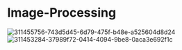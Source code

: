 # Image-Processing


![311455756-743d5d45-6d79-475f-b48e-a525604d8d24](https://github.com/parafinserdar/Image-Processing/assets/119782855/7171c83f-0d0a-49de-968e-72a8305a91c0)
![311453284-37989f72-0414-4094-9be8-0aca3e692f1c](https://github.com/parafinserdar/Image-Processing/assets/119782855/1bf9042a-8086-41c2-854b-a9247576b733)
